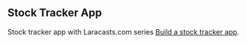 ## Stock Tracker App

Stock tracker app with Laracasts.com series 
[Build a stock tracker app](https://laracasts.com/series/build-a-stock-tracker-app).
